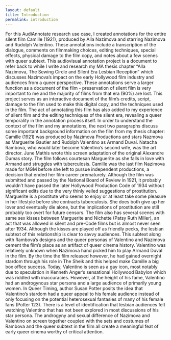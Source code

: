 ```yaml
---
layout: default
title: Introduction
permalink: introduction
---
```

<!-- Add an essay or interpretive material below this line,
using HTML or markdown.  Do not modify this file above this line -->
<style type="text/css">
<!--
 .tab { margin-left: 40px; }
-->
</style>For this AudiAnnotate research use case, I created annotations for the entire silent film Camille (1921), produced by Alla Nazimova and starring Nazimova and Rudolph Valentino. These annotations include a transcription of the dialogue, comments on filmmaking choices, editing techniques, special effects, physical damage to the film copy, and notes about a few scenes with queer subtext. This audiovisual annotation project is a document to refer back to while I write and research my MA thesis chapter “Alla Nazimova, The Sewing Circle and Silent Era Lesbian Reception” which discusses Nazimova’s impact on the early Hollywood film industry and audiences from a queer perspective. These annotations serve a larger function as a document of the film - preservation of silent film is very important to me and the majority of films from that era (90%) are lost. This project serves as an interactive document of the film’s credits, script, damage to the film used to make this digital copy, and the techniques used in the film. The act of annotating this film has also added to my experience of silent film and the editing techniques of the silent era, revealing a queer temporality in the annotation process itself. In order to understand the context of the film and my annotations, the next two paragraphs discuss some important background information on the film from my thesis chapter:
  <style type="text/css">
<!--
 .tab { margin-left: 40px; }
-->
</style>Camille (1921) was produced by Nazimova Productions and stars Nazmova as Marguerite Gautier and Rudolph Valentino as Armand Duval. Natacha Rambova, who would later become Valentino’s second wife, was the art director. June Mathis wrote this screen adaptation of the original Alexandre Dumas story. The film follows courtesan Marguerite as she falls in love with Armand and struggles with tuberculosis. Camille was the last film Nazimova made for MGM before she left to pursue independent productions, a decision that ended her film career prematurely. Although the film was submitted and passed by the National Board of Review in 1921, it probably wouldn’t have passed the later Hollywood Production Code of 1934 without significant edits due to the very thinly veiled suggestions of prostitution. Marguerite is a prostitute who seems to enjoy or at least take some pleasure in her lifestyle before she contracts tuberculosis. She does both give up her lover and eventually die alone, but the implications of prostitution are still probably too overt for future censors. The film also has several scenes with same sex kisses between Marguerite and Nichette (Patsy Ruth Miller), an act that was allowed in silent and pre-Code films but is almost never seen after 1934. Although the kisses are played off as friendly pecks, the lesbian subtext of this relationship is clear to savvy audiences. This subtext along with Rambova’s designs and the queer personas of Valentino and Nazimova cement the film’s place as an artifact of queer cinema history.
  <style type="text/css">
<!--
 .tab { margin-left: 40px; }
-->
</style>Valentino was relatively unknown when Nazimova hand picked him to play Armand Duval in the film. By the time the film released however, he had gained overnight stardom through his role in The Sheik and this helped make Camille a big box office success. Today, Valentino is seen as a gay icon, most notably due to speculation in Kenneth Anger’s sensational Hollywood Babylon which was riddled with inaccuracies. However, at the height of his fame, Valentino had an androgynous star persona and a large audience of primarily young women. In Queer Timing, author Susan Potter posits the idea that Valentino’s stardom had a queer appeal to his female audience instead of only focusing on the potential heterosexual fantasies of many of his female fans (Potter 123). There is a level of identification that lesbian audiences felt watching Valentino that has not been explored in most discussions of his star persona. The androgyny and sexual difference of Nazimova and Valentino on screen together coupled with the sets and costumes of Rambova and the queer subtext in the film all create a meaningful feat of early queer cinema worthy of critical attention.
